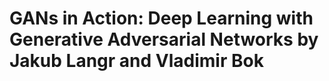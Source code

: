# GANs in Action: Deep Learning with Generative Adversarial Networks by Jakub Langr and Vladimir Bok 
